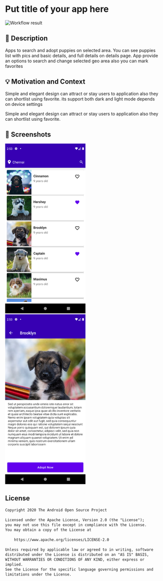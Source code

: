 # Put title of your app here

<!--- Replace <OWNER> with your Github Username and <REPOSITORY> with the name of your repository. -->
<!--- You can find both of these in the url bar when you open your repository in github. -->
![Workflow result](https://github.com/shijilkadambath/AndroidDevChallengeCompose1/workflows/Check/badge.svg)



## :scroll: Description
<!--- Describe your app in one or two sentences -->
Apps to search and adopt puppies on selected area. You can see puppies list with pics and basic details, and full details on details page. App provide an options to search and change selected geo area also you can mark favorites

## :bulb: Motivation and Context
<!--- Optionally point readers to interesting parts of your submission. -->
<!--- What are you especially proud of? -->
Simple and elegant design can attract or stay users to application also they can shortlist using favorite. its support both dark and light mode depends on device settings

Simple and elegant design can attract or stay users to application also they can shortlist using favorite.

## :camera_flash: Screenshots
<!-- You can add more screenshots here if you like -->
<img src="/results/screenshot_1.png" width="260">&emsp;<img src="/results/screenshot_2.png" width="260">

## License
```
Copyright 2020 The Android Open Source Project

Licensed under the Apache License, Version 2.0 (the "License");
you may not use this file except in compliance with the License.
You may obtain a copy of the License at

    https://www.apache.org/licenses/LICENSE-2.0

Unless required by applicable law or agreed to in writing, software
distributed under the License is distributed on an "AS IS" BASIS,
WITHOUT WARRANTIES OR CONDITIONS OF ANY KIND, either express or implied.
See the License for the specific language governing permissions and
limitations under the License.
```